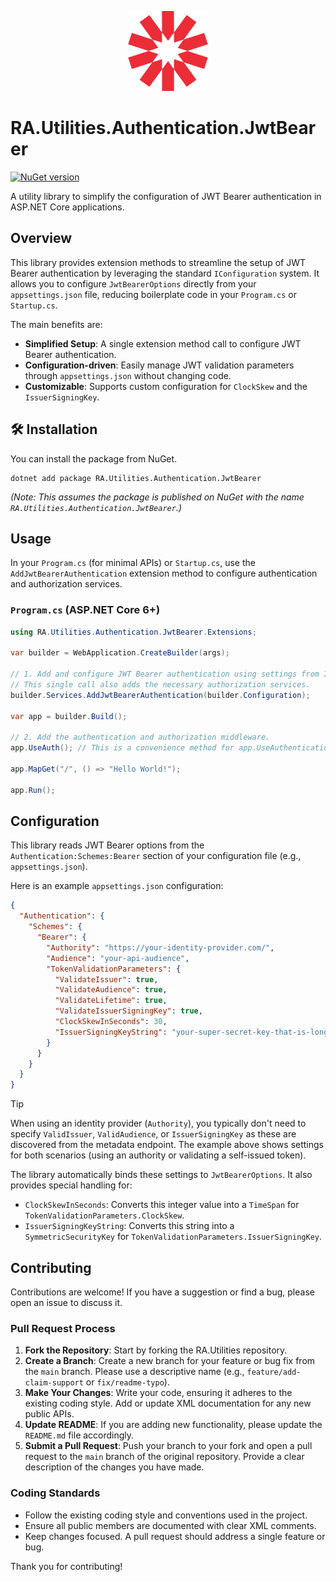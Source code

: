 <p align="center">
  <img src="../../Assets/Images/jwt.svg" alt="RA.Utilities.Authentication.JwtBearer Logo" width="128">
</p>

# RA.Utilities.Authentication.JwtBearer
[![NuGet version](https://img.shields.io/nuget/v/RA.Utilities.Authentication.JwtBearer.svg)](https://www.nuget.org/packages/RA.Utilities.Authentication.JwtBearer/)

A utility library to simplify the configuration of JWT Bearer authentication in ASP.NET Core applications.

## Overview

This library provides extension methods to streamline the setup of JWT Bearer authentication by leveraging the standard `IConfiguration` system.
It allows you to configure `JwtBearerOptions` directly from your `appsettings.json` file, reducing boilerplate code in your `Program.cs` or `Startup.cs`.

The main benefits are:
-   **Simplified Setup**: A single extension method call to configure JWT Bearer authentication.
-   **Configuration-driven**: Easily manage JWT validation parameters through `appsettings.json` without changing code.
-   **Customizable**: Supports custom configuration for `ClockSkew` and the `IssuerSigningKey`.

## 🛠️ Installation

You can install the package from NuGet.

```shell
dotnet add package RA.Utilities.Authentication.JwtBearer
```

*(Note: This assumes the package is published on NuGet with the name `RA.Utilities.Authentication.JwtBearer`.)*

## Usage

In your `Program.cs` (for minimal APIs) or `Startup.cs`, use the `AddJwtBearerAuthentication` extension method to configure authentication and authorization services.

### `Program.cs` (ASP.NET Core 6+)

```csharp
using RA.Utilities.Authentication.JwtBearer.Extensions;

var builder = WebApplication.CreateBuilder(args);

// 1. Add and configure JWT Bearer authentication using settings from IConfiguration.
// This single call also adds the necessary authorization services.
builder.Services.AddJwtBearerAuthentication(builder.Configuration);

var app = builder.Build();

// 2. Add the authentication and authorization middleware.
app.UseAuth(); // This is a convenience method for app.UseAuthentication() and app.UseAuthorization().

app.MapGet("/", () => "Hello World!");

app.Run();
```

## Configuration

This library reads JWT Bearer options from the `Authentication:Schemes:Bearer` section of your configuration file (e.g., `appsettings.json`).

Here is an example `appsettings.json` configuration:

```json
{
  "Authentication": {
    "Schemes": {
      "Bearer": {
        "Authority": "https://your-identity-provider.com/",
        "Audience": "your-api-audience",
        "TokenValidationParameters": {
          "ValidateIssuer": true,
          "ValidateAudience": true,
          "ValidateLifetime": true,
          "ValidateIssuerSigningKey": true,
          "ClockSkewInSeconds": 30,
          "IssuerSigningKeyString": "your-super-secret-key-that-is-long-enough-for-the-algorithm"
        }
      }
    }
  }
}
```

> [!TIP]
>
>When using an identity provider (`Authority`), you typically don't need to specify `ValidIssuer`, `ValidAudience`, or `IssuerSigningKey` as these are discovered from the metadata endpoint.
The example above shows settings for both scenarios (using an authority or validating a self-issued token).
>

The library automatically binds these settings to `JwtBearerOptions`. It also provides special handling for:

-   `ClockSkewInSeconds`: Converts this integer value into a `TimeSpan` for `TokenValidationParameters.ClockSkew`.
-   `IssuerSigningKeyString`: Converts this string into a `SymmetricSecurityKey` for `TokenValidationParameters.IssuerSigningKey`.

## Contributing

Contributions are welcome! If you have a suggestion or find a bug, please open an issue to discuss it.

### Pull Request Process

1.  **Fork the Repository**: Start by forking the RA.Utilities repository.
2.  **Create a Branch**: Create a new branch for your feature or bug fix from the `main` branch. Please use a descriptive name (e.g., `feature/add-claim-support` or `fix/readme-typo`).
3.  **Make Your Changes**: Write your code, ensuring it adheres to the existing coding style. Add or update XML documentation for any new public APIs.
4.  **Update README**: If you are adding new functionality, please update the `README.md` file accordingly.
5.  **Submit a Pull Request**: Push your branch to your fork and open a pull request to the `main` branch of the original repository. Provide a clear description of the changes you have made.

### Coding Standards

-   Follow the existing coding style and conventions used in the project.
-   Ensure all public members are documented with clear XML comments.
-   Keep changes focused. A pull request should address a single feature or bug.

Thank you for contributing!